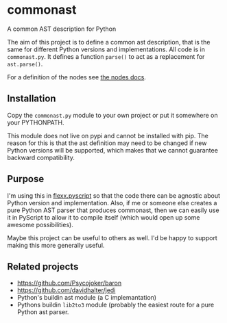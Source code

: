 # commonast

A common AST description for Python

The aim of this project is to define a common ast description, that is
the same for different Python versions and implementations. All code
is in `commonast.py`. It defines a function `parse()` to act as a
replacement for `ast.parse()`.

For a definition of the nodes see 
[the nodes docs](https://github.com/almarklein/commonast/blob/master/nodes.md).

## Installation

Copy the `commonast.py` module to your own project or put it somewhere
on your PYTHONPATH. 

This module does not live on pypi and cannot be installed with pip. The
reason for this is that the ast definition may need to be changed if
new Python versions will be supported, which makes that we cannot
guarantee backward compatibility.

## Purpose

I'm using this in
[flexx.pyscript](http://flexx.readthedocs.org/en/latest/pyscript/index.html)
so that the code there can be agnostic about Python version and
implementation. Also, if me or someone else creates a pure Python AST
parser that produces commonast, then we can easily use it in PyScript
to allow it to compile itself (which would open up some awesome
possibilities).

Maybe this project can be useful to others as well. I'd be happy to
support making this more generally useful.

## Related projects

* https://github.com/Psycojoker/baron
* https://github.com/davidhalter/jedi
* Python's buildin ast module (a C implemantation)
* Pythons buildin `lib2to3` module (probably the easiest route for a
  pure Python ast parser.
